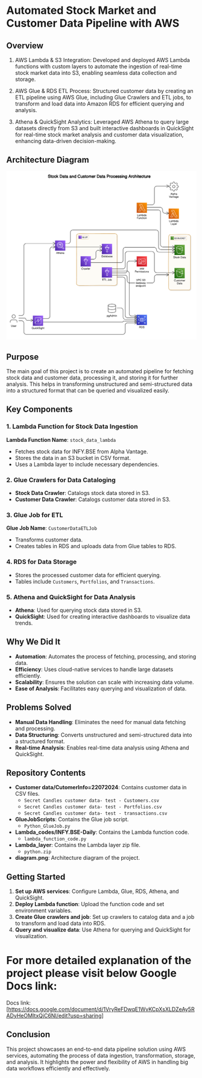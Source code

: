 # Automated Stock Market and Customer Data Pipeline with AWS

## Overview

1. AWS Lambda & S3 Integration: Developed and deployed AWS Lambda functions with custom layers to automate the ingestion of real-time stock market data into S3, enabling seamless data collection and storage.

2. AWS Glue & RDS ETL Process: Structured customer data by creating an ETL pipeline using AWS Glue, including Glue Crawlers and ETL jobs, to transform and load data into Amazon RDS for efficient querying and analysis.

3. Athena & QuickSight Analytics: Leveraged AWS Athena to query large datasets directly from S3 and built interactive dashboards in QuickSight for real-time stock market analysis and customer data visualization, enhancing data-driven decision-making.

## Architecture Diagram

![Architecture Diagram](diagram.png)

## Purpose

The main goal of this project is to create an automated pipeline for fetching stock data and customer data, processing it, and storing it for further analysis. This helps in transforming unstructured and semi-structured data into a structured format that can be queried and visualized easily.

## Key Components

### 1. Lambda Function for Stock Data Ingestion

**Lambda Function Name**: `stock_data_lambda`

- Fetches stock data for INFY.BSE from Alpha Vantage.
- Stores the data in an S3 bucket in CSV format.
- Uses a Lambda layer to include necessary dependencies.

### 2. Glue Crawlers for Data Cataloging

- **Stock Data Crawler**: Catalogs stock data stored in S3.
- **Customer Data Crawler**: Catalogs customer data stored in S3.

### 3. Glue Job for ETL

**Glue Job Name**: `CustomerDataETLJob`

- Transforms customer data.
- Creates tables in RDS and uploads data from Glue tables to RDS.

### 4. RDS for Data Storage

- Stores the processed customer data for efficient querying.
- Tables include `Customers`, `Portfolios`, and `Transactions`.

### 5. Athena and QuickSight for Data Analysis

- **Athena**: Used for querying stock data stored in S3.
- **QuickSight**: Used for creating interactive dashboards to visualize data trends.

## Why We Did It

- **Automation**: Automates the process of fetching, processing, and storing data.
- **Efficiency**: Uses cloud-native services to handle large datasets efficiently.
- **Scalability**: Ensures the solution can scale with increasing data volume.
- **Ease of Analysis**: Facilitates easy querying and visualization of data.

## Problems Solved

- **Manual Data Handling**: Eliminates the need for manual data fetching and processing.
- **Data Structuring**: Converts unstructured and semi-structured data into a structured format.
- **Real-time Analysis**: Enables real-time data analysis using Athena and QuickSight.

## Repository Contents

- **Customer data/CutomerInfo=22072024**: Contains customer data in CSV files.
  - `Secret Candles customer data- test - Customers.csv`
  - `Secret Candles customer data- test - Portfolios.csv`
  - `Secret Candles customer data- test - transactions.csv`
- **GlueJobScripts**: Contains the Glue job script.
  - `Python_GlueJob.py`
- **Lambda_codes/INFY.BSE-Daily**: Contains the Lambda function code.
  - `lambda_function_code.py`
- **Lambda_layer**: Contains the Lambda layer zip file.
  - `python.zip`
- **diagram.png**: Architecture diagram of the project.

## Getting Started

1. **Set up AWS services**: Configure Lambda, Glue, RDS, Athena, and QuickSight.
2. **Deploy Lambda function**: Upload the function code and set environment variables.
3. **Create Glue crawlers and job**: Set up crawlers to catalog data and a job to transform and load data into RDS.
4. **Query and visualize data**: Use Athena for querying and QuickSight for visualization.

# For more detailed explanation of the project please visit below Google Docs link:
  Docs link: [https://docs.google.com/document/d/1VryReFDwqE1WvKCpXsXLDZeAy5RADyHeOMItxQjC6NI/edit?usp=sharing]

## Conclusion

This project showcases an end-to-end data pipeline solution using AWS services, automating the process of data ingestion, transformation, storage, and analysis. It highlights the power and flexibility of AWS in handling big data workflows efficiently and effectively.
